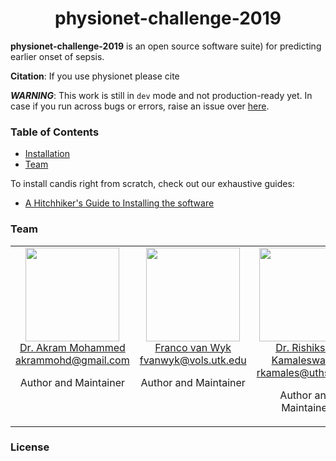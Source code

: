<h1 align="center">
	physionet-challenge-2019
</h1>

**physionet-challenge-2019** is an open source software suite) for predicting earlier onset of sepsis.

**Citation**: If you use physionet please cite

***WARNING***: This work is still in `dev` mode and not production-ready yet. In case if you run across bugs or errors, raise an issue over [here](https://github.com/akram-mohammed/physionet-challenge-2019/issues).

### Table of Contents
* [Installation](#installation)
* [Team](#team)


To install candis right from scratch, check out our exhaustive guides:
* [A Hitchhiker's Guide to Installing the software](https://github.com/HelikarLab/physionet-challenge-2019/wiki/A-Hitchhiker's-Guide-to-Installing-the-software)

### Team
<table align="center">
  <tbody>
    <tr>
		<td align="center" valign="top">
			<img height="150" src="https://github.com/akram-mohammed.png?s=150">
			<br>
			<a href="https://github.com/akram-mohammed">Dr. Akram Mohammed</a>
			<br>
			<a href="mailto:akrammohd@gmail.com">akrammohd@gmail.com</a>
			<br>
			<p>Author and Maintainer</p>
		</td>
		<td align="center" valign="top">
			<img height="150" src="https://media.licdn.com/dms/image/C5603AQFhDZHr3r0KVQ/profile-displayphoto-shrink_800_800/0?e=1560384000&v=beta&t=Yez26smRsR4NXBWFIWFaRrM78Xog_iK-w9N9NJ0I1KE?s=150">
			<br>
			<a href="https://github.com/akram-mohammed">Franco van Wyk</a>
			<br>
			<a href="mailto:fvanwyk@vols.utk.edu">fvanwyk@vols.utk.edu</a>
			<br>
			<p>Author and Maintainer</p>
		</td>
	 			<td align="center" valign="top">
			<img height="150" src="https://github.com/akram-mohammed.pn?s=150">
			<br>
			<a href="https://github.com/akram-mohammed">Dr. Rishiksan Kamaleswaran</a>
			<br>
			<a href="mailto:rkamales@uthsc.edu">rkamales@uthsc.edu</a>
			<br>
			<p>Author and Maintainer</p>
		</td>
    <td align="center" valign="top">
			<img height="150" src="https://github.com/akram-mohammed.pn?s=150">
			<br>
			<a href="https://github.com/akram-mohammed">Dr. Anahita Khojandi</a>
			<br>
			<a href="mailto:khojandi@utk.edu">khojandi@utk.edu</a>
			<br>
			<p>Author and Maintainer</p>
		</td>
     </tr>
  </tbody>
</table>

### License
